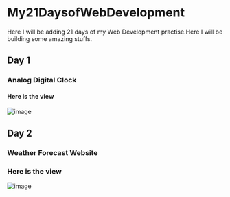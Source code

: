 # My21DaysofWebDevelopment
Here I will be adding 21 days of my Web Development practise.Here I will be building some amazing stuffs.
## Day 1
### Analog Digital Clock
#### Here is the view
![image](https://user-images.githubusercontent.com/76655696/126866389-cfb35bae-e31d-4f64-bff7-253150ee96d8.png)
## Day 2
### Weather Forecast Website
### Here is the view
![image](https://user-images.githubusercontent.com/76655696/126895218-7088ce01-c0d9-4180-be2f-8a2ed2d8a36e.png)
